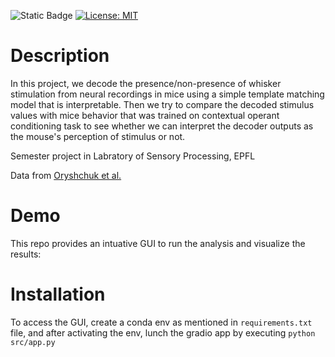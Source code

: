 ![Static Badge](https://img.shields.io/badge/In%20Progress%20-%20orange)
[![License: MIT](https://img.shields.io/badge/License-MIT-yellow.svg)](https://opensource.org/licenses/MIT)

# Description
In this project, we decode the presence/non-presence of whisker stimulation from neural recordings in mice using a simple template matching model that is interpretable. Then we try to compare the decoded stimulus values with mice behavior that was trained on contextual operant conditioning task to see whether we can interpret the decoder outputs as the mouse's perception of stimulus or not.

Semester project in Labratory of Sensory Processing, EPFL 

Data from [Oryshchuk et al.](https://zenodo.org/records/10115924)

# Demo
This repo provides an intuative GUI to run the analysis and visualize the results:

# Installation
To access the GUI, create a conda env as mentioned in `requirements.txt` file, and after activating the env, lunch the gradio app by executing `python src/app.py`
